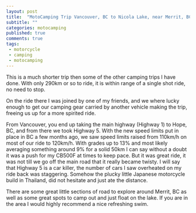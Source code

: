 ```yaml
---
layout: post
title:  "MotoCamping Trip Vancouver, BC to Nicola Lake, near Merrit, BC"
subtitle: ""
categories: motocamping
published: true
comments: true
tags:
 - motorcycle
 - camping
 - motocamping
---
```


This is a much shorter trip then some of the other camping trips I have done. With only 290km or so to ride, it is within range of a single shot ride, no need to stop. 

On the ride there I was joined by one of my friends, and we where lucky enough to get our camping gear carried by another vehicle making the trip, freeing us up for a more spirited ride. 

From Vancouver, you end up taking the main highway (Highway 1) to Hope, BC, and from there we took Highway 5. With the new speed limits put in place in BC a few months ago, we saw speed limits raised from 110km/h on most of our ride to 120km/h. With grades up to 13% and most likely averaging something around 9% for a solid 50km I can say without a doubt it was a push for my CB500F at times to keep pace. But it was great ride, it was not till we go off the main road that it really became twisty. I will say that Highway 5 is a car killer, the number of cars I saw overheated on my ride back was staggering. Somehow the plucky little Japanese motorcycle build in Thailand, did not hesitate and just ate the distance.

There are some great little sections of road to explore around Merrit, BC as well as some great spots to camp out and just float on the lake. If you are in the area I would highly recommend a nice refreshing swim.

